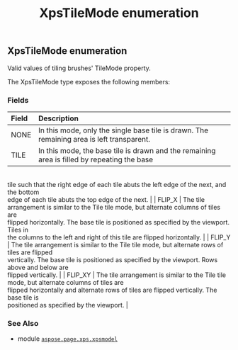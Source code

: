 ﻿---
title: XpsTileMode enumeration
second_title: Aspose.Page for Python via .NET API References
description: 
type: docs
weight: 480
url: /python-net/aspose.page.xps.xpsmodel/xpstilemode/
is_root: false
---

## XpsTileMode enumeration

Valid values of tiling brushes' TileMode property.



The XpsTileMode type exposes the following members:

### Fields
| Field | Description |
| :- | :- |
| NONE | In this mode, only the single base tile is drawn. The remaining area is left transparent. |
| TILE | In this mode, the base tile is drawn and the remaining area is filled by repeating the base<br/>tile such that the right edge of each tile abuts the left edge of the next, and the bottom<br/>edge of each tile abuts the top edge of the next. |
| FLIP_X | The tile arrangement is similar to the Tile tile mode, but alternate columns of tiles are<br/>flipped horizontally. The base tile is positioned as specified by the viewport. Tiles in<br/>the columns to the left and right of this tile are flipped horizontally. |
| FLIP_Y | The tile arrangement is similar to the Tile tile mode, but alternate rows of tiles are flipped<br/>vertically. The base tile is positioned as specified by the viewport. Rows above and below are<br/>flipped vertically. |
| FLIP_XY | The tile arrangement is similar to the Tile tile mode, but alternate columns of tiles are<br/>flipped horizontally and alternate rows of tiles are flipped vertically. The base tile is<br/>positioned as specified by the viewport. |



### See Also
* module [`aspose.page.xps.xpsmodel`](..)

